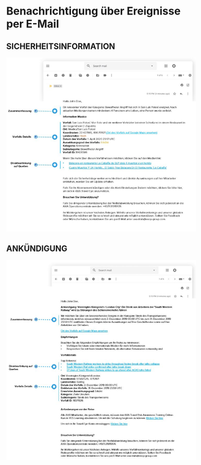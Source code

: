 # Benachrichtigung über Ereignisse per E-Mail

## SICHERHEITSINFORMATION

![](../.gitbook/assets/information-e-mail-vorlage.JPG)

## ANKÜNDIGUNG

![](../.gitbook/assets/ankuendigung-e-mail-vorlage%20%281%29.JPG)

